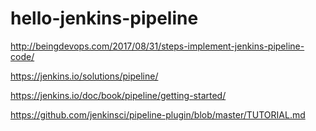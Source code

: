 # hello-jenkins-pipeline
http://beingdevops.com/2017/08/31/steps-implement-jenkins-pipeline-code/

https://jenkins.io/solutions/pipeline/

https://jenkins.io/doc/book/pipeline/getting-started/

https://github.com/jenkinsci/pipeline-plugin/blob/master/TUTORIAL.md
